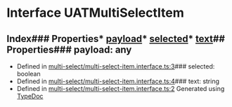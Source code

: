 # Interface UATMultiSelectItem
## Index### Properties* [payload](_multi_select_multi_select_item_interface_.uatmultiselectitem.html#payload)* [selected](_multi_select_multi_select_item_interface_.uatmultiselectitem.html#selected)* [text](_multi_select_multi_select_item_interface_.uatmultiselectitem.html#text)## Properties### payload: any
* Defined in [multi-select/multi-select-item.interface.ts:3](https://github.com/tme321/Unopinionated-Angular/blob/16a724b/src/lib/multi-select/multi-select-item.interface.ts#L3)### selected: boolean
* Defined in [multi-select/multi-select-item.interface.ts:4](https://github.com/tme321/Unopinionated-Angular/blob/16a724b/src/lib/multi-select/multi-select-item.interface.ts#L4)### text: string
* Defined in [multi-select/multi-select-item.interface.ts:2](https://github.com/tme321/Unopinionated-Angular/blob/16a724b/src/lib/multi-select/multi-select-item.interface.ts#L2)
Generated using [TypeDoc](http://typedoc.io)
